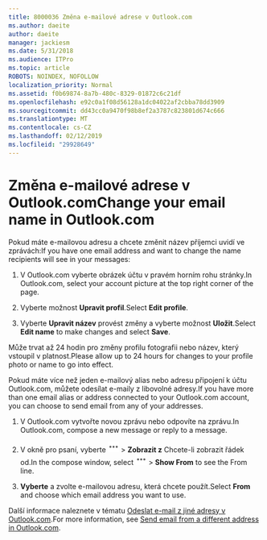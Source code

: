 ```yaml
---
title: 8000036 Změna e-mailové adrese v Outlook.com
ms.author: daeite
author: daeite
manager: jackiesm
ms.date: 5/31/2018
ms.audience: ITPro
ms.topic: article
ROBOTS: NOINDEX, NOFOLLOW
localization_priority: Normal
ms.assetid: f0b69874-8a7b-480c-8329-01872c6c21df
ms.openlocfilehash: e92c0a1f08d56128a1dc04022af2cbba78dd3909
ms.sourcegitcommit: dd43cc0a9470f98b8ef2a3787c823801d674c666
ms.translationtype: MT
ms.contentlocale: cs-CZ
ms.lasthandoff: 02/12/2019
ms.locfileid: "29928649"
---
```

# <a name="change-your-email-name-in-outlookcom"></a><span data-ttu-id="c2df2-102">Změna e-mailové adrese v Outlook.com</span><span class="sxs-lookup"><span data-stu-id="c2df2-102">Change your email name in Outlook.com</span></span>

<span data-ttu-id="c2df2-103">Pokud máte e-mailovou adresu a chcete změnit název příjemci uvidí ve zprávách:</span><span class="sxs-lookup"><span data-stu-id="c2df2-103">If you have one email address and want to change the name recipients will see in your messages:</span></span>
  
1. <span data-ttu-id="c2df2-104">V Outlook.com vyberte obrázek účtu v pravém horním rohu stránky.</span><span class="sxs-lookup"><span data-stu-id="c2df2-104">In Outlook.com, select your account picture at the top right corner of the page.</span></span>
    
2. <span data-ttu-id="c2df2-105">Vyberte možnost **Upravit profil**.</span><span class="sxs-lookup"><span data-stu-id="c2df2-105">Select **Edit profile**.</span></span> 
    
3. <span data-ttu-id="c2df2-106">Vyberte **Upravit název** provést změny a vyberte možnost **Uložit**.</span><span class="sxs-lookup"><span data-stu-id="c2df2-106">Select **Edit name** to make changes and select **Save**.</span></span> 
    
<span data-ttu-id="c2df2-107">Může trvat až 24 hodin pro změny profilu fotografii nebo název, který vstoupil v platnost.</span><span class="sxs-lookup"><span data-stu-id="c2df2-107">Please allow up to 24 hours for changes to your profile photo or name to go into effect.</span></span>
  
<span data-ttu-id="c2df2-108">Pokud máte více než jeden e-mailový alias nebo adresu připojení k účtu Outlook.com, můžete odesílat e-maily z libovolné adresy.</span><span class="sxs-lookup"><span data-stu-id="c2df2-108">If you have more than one email alias or address connected to your Outlook.com account, you can choose to send email from any of your addresses.</span></span>
  
1. <span data-ttu-id="c2df2-109">V Outlook.com vytvořte novou zprávu nebo odpovíte na zprávu.</span><span class="sxs-lookup"><span data-stu-id="c2df2-109">In Outlook.com, compose a new message or reply to a message.</span></span>
    
2. <span data-ttu-id="c2df2-p101">V okně pro psaní, vyberte ![více ikonu akce skupiny. ](media/b97ea7cd-eeb0-49c5-a564-7ca2d2e33909.png) \> **Zobrazit z** Chcete-li zobrazit řádek od.</span><span class="sxs-lookup"><span data-stu-id="c2df2-p101">In the compose window, select ![The More group actions icon.](media/b97ea7cd-eeb0-49c5-a564-7ca2d2e33909.png) \> **Show From** to see the From line.</span></span> 
    
3. <span data-ttu-id="c2df2-112">**Vyberte** a zvolte e-mailovou adresu, která chcete použít.</span><span class="sxs-lookup"><span data-stu-id="c2df2-112">Select **From** and choose which email address you want to use.</span></span> 
    
<span data-ttu-id="c2df2-113">Další informace naleznete v tématu [Odeslat e-mail z jiné adresy v Outlook.com](https://go.microsoft.com/fwlink/p/?linkid=2001701&amp;clcid=0x409).</span><span class="sxs-lookup"><span data-stu-id="c2df2-113">For more information, see [Send email from a different address in Outlook.com](https://go.microsoft.com/fwlink/p/?linkid=2001701&amp;clcid=0x409).</span></span>
  

